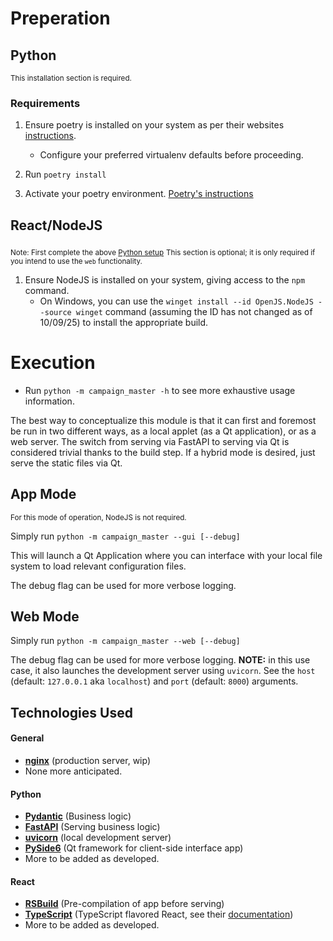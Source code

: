 # Preperation

## Python
<sub>This installation section is required.</sub>

### Requirements

1. Ensure poetry is installed on your system as per their websites [instructions](https://python-poetry.org/docs/#installing-with-the-official-installer).
    - Configure your preferred virtualenv defaults before proceeding.

2. Run `poetry install`

3. Activate your poetry environment. [Poetry's instructions](https://python-poetry.org/docs/managing-environments#powershell)


## React/NodeJS
<sub>Note: First complete the above [Python setup](#python)</sub>
<sub>This section is optional; it is only required if you intend to use the `web` functionality.</sub>

1. Ensure NodeJS is installed on your system, giving access to the `npm` command.
    - On Windows, you can use the `winget install --id OpenJS.NodeJS --source winget` command (assuming the ID has not changed as of 10/09/25) to install the appropriate build.



# Execution

- Run `python -m campaign_master -h` to see more exhaustive usage information.

The best way to conceptualize this module is that it can first and foremost be run in two different ways, as a local applet (as a Qt application), or as a web server. The switch from serving via FastAPI to serving via Qt is considered trivial thanks to the build step. If a hybrid mode is desired, just serve the static files via Qt.

## App Mode
<sub>For this mode of operation, NodeJS is not required.</sub>

Simply run `python -m campaign_master --gui [--debug]`

This will launch a Qt Application where you can interface with your local file system to load relevant configuration files.

The debug flag can be used for more verbose logging.

## Web Mode

Simply run `python -m campaign_master --web [--debug]`

The debug flag can be used for more verbose logging.
**NOTE:** in this use case, it also launches the development server using `uvicorn`. See the `host` (default: `127.0.0.1` aka `localhost`) and `port` (default: `8000`) arguments.


## Technologies Used
#### General
  - **[nginx](https://nginx.org/)** (production server, wip)
  - None more anticipated.
#### Python
  - **[Pydantic](https://docs.pydantic.dev/latest/)** (Business logic)
  - **[FastAPI](https://fastapi.tiangolo.com/)** (Serving business logic)
  - **[uvicorn](https://uvicorn.dev/)** (local development server)
  - **[PySide6](https://doc.qt.io/qtforpython-6/)** (Qt framework for client-side interface app)
  - More to be added as developed.
#### React
  - **[RSBuild](https://rsbuild.rs/)** (Pre-compilation of app before serving)
  - **[TypeScript](https://www.typescriptlang.org/docs/handbook/react.html)** (TypeScript flavored React, see their [documentation](https://react.dev/learn/typescript))
  - More to be added as developed.

